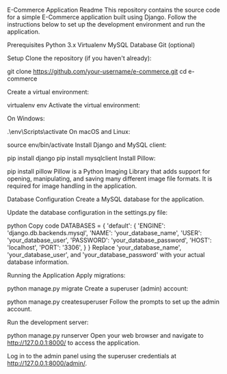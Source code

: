 E-Commerce Application Readme
This repository contains the source code for a simple E-Commerce application built using Django. Follow the instructions below to set up the development environment and run the application.

Prerequisites
Python 3.x
Virtualenv
MySQL Database
Git (optional)

Setup
Clone the repository (if you haven't already):

git clone https://github.com/your-username/e-commerce.git
cd e-commerce

Create a virtual environment:

virtualenv env
Activate the virtual environment:

On Windows:

.\env\Scripts\activate
On macOS and Linux:

source env/bin/activate
Install Django and MySQL client:

pip install django
pip install mysqlclient
Install Pillow:

pip install pillow
Pillow is a Python Imaging Library that adds support for opening, manipulating, and saving many different image file formats. It is required for image handling in the application.

Database Configuration
Create a MySQL database for the application.

Update the database configuration in the settings.py file:

python
Copy code
DATABASES = {
    'default': {
        'ENGINE': 'django.db.backends.mysql',
        'NAME': 'your_database_name',
        'USER': 'your_database_user',
        'PASSWORD': 'your_database_password',
        'HOST': 'localhost',
        'PORT': '3306',
    }
}
Replace 'your_database_name', 'your_database_user', and 'your_database_password' with your actual database information.

Running the Application
Apply migrations:

python manage.py migrate
Create a superuser (admin) account:

python manage.py createsuperuser
Follow the prompts to set up the admin account.

Run the development server:

python manage.py runserver
Open your web browser and navigate to http://127.0.0.1:8000/ to access the application.

Log in to the admin panel using the superuser credentials at http://127.0.0.1:8000/admin/.